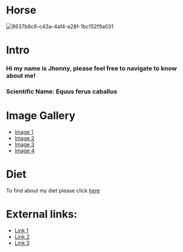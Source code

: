 # Horse

![8637b8c6-c43a-4af4-a28f-1bc152f9a031](https://github.com/user-attachments/assets/a69c5bf9-4e7f-462b-8a2b-0dcc56ee441d)

<h1> Intro </h1>
<h3> Hi my name is Jhonny, please feel free to navigate to know about me! </h3>
<h3> Scientific Name: Equus ferus caballus</h3>

<h1> Image Gallery</h1> 

 - [Image 1](./images.jpg)
 - [Image 2](./images(2).jpg)
 - [Image 3](./download(1).jpg)
 - [Image 4](./download(1).jpg)

# Diet 

To find about my diet please click [here](./diet.md)

<h1>External links:</h1>

- [Link 1](https://horseandcountry.tv/what-do-horses-eat#:~:text=A%20horse%20should%20typically%20eat,will%20consume%20around%2011kg%20daily)
- [Link 2](https://spana.org/blog/what-do-horses-eat)
- [Link 3](https://www.thesprucepets.com/what-horses-eat-that-keep-them-healthy-1886504)
